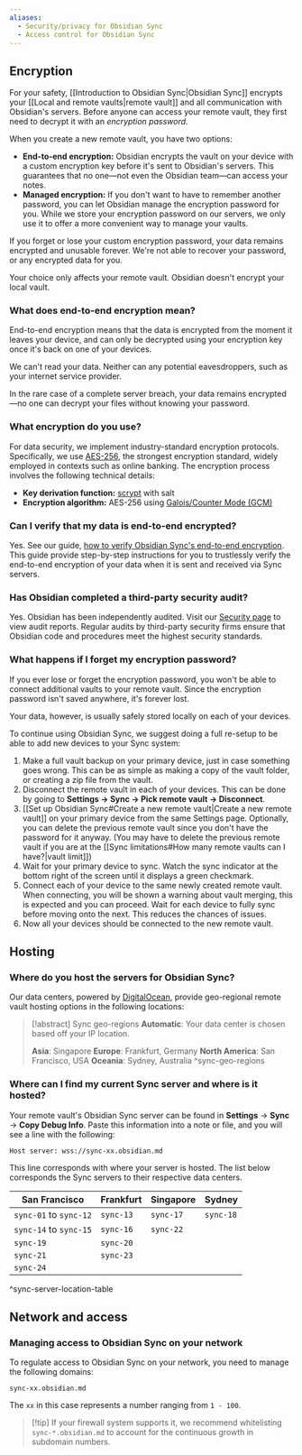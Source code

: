 ```yaml
---
aliases:
  - Security/privacy for Obsidian Sync
  - Access control for Obsidian Sync
---
```

## Encryption

For your safety, [[Introduction to Obsidian Sync|Obsidian Sync]] encrypts your [[Local and remote vaults|remote vault]] and all communication with Obsidian's servers. Before anyone can access your remote vault, they first need to decrypt it with an _encryption password_.

When you create a new remote vault, you have two options:

- **End-to-end encryption:** Obsidian encrypts the vault on your device with a custom encryption key before it's sent to Obsidian's servers. This guarantees that no one—not even the Obsidian team—can access your notes.
- **Managed encryption:** If you don't want to have to remember another password, you can let Obsidian manage the encryption password for you. While we store your encryption password on our servers, we only use it to offer a more convenient way to manage your vaults.

If you forget or lose your custom encryption password, your data remains encrypted and unusable forever. We're not able to recover your password, or any encrypted data for you.

Your choice only affects your remote vault. Obsidian doesn't encrypt your local vault.

### What does end-to-end encryption mean?

End-to-end encryption means that the data is encrypted from the moment it leaves your device, and can only be decrypted using your encryption key once it's back on one of your devices.

We can't read your data. Neither can any potential eavesdroppers, such as your internet service provider.

In the rare case of a complete server breach, your data remains encrypted—no one can decrypt your files without knowing your password.

### What encryption do you use?

For data security, we implement industry-standard encryption protocols. Specifically, we use [AES-256](https://www.nist.gov/publications/advanced-encryption-standard-aes-0), the strongest encryption standard, widely employed in contexts such as online banking. The encryption process involves the following technical details:

- **Key derivation function:** [scrypt](https://en.wikipedia.org/wiki/Scrypt) with salt
- **Encryption algorithm:** AES-256 using [Galois/Counter Mode (GCM)](https://en.wikipedia.org/wiki/Galois/Counter_Mode)

### Can I verify that my data is end-to-end encrypted?

Yes. See our guide, [how to verify Obsidian Sync's end-to-end encryption](https://obsidian.md/blog/verify-obsidian-sync-encryption/). This guide provide step-by-step instructions for you to trustlessly verify the end-to-end encryption of your data when it is sent and received via Sync servers.

### Has Obsidian completed a third-party security audit?

Yes. Obsidian has been independently audited. Visit our [Security page](https://obsidian.md/security) to view audit reports. Regular audits by third-party security firms ensure that Obsidian code and procedures meet the highest security standards.

### What happens if I forget my encryption password?

If you ever lose or forget the encryption password, you won't be able to connect additional vaults to your remote vault. Since the encryption password isn't saved anywhere, it's forever lost.

Your data, however, is usually safely stored locally on each of your devices.

To continue using Obsidian Sync, we suggest doing a full re-setup to be able to add new devices to your Sync system:

1. Make a full vault backup on your primary device, just in case something goes wrong. This can be as simple as making a copy of the vault folder, or creating a zip file from the vault.
2. Disconnect the remote vault in each of your devices. This can be done by going to **Settings → Sync → Pick remote vault → Disconnect**.
3. [[Set up Obsidian Sync#Create a new remote vault|Create a new remote vault]] on your primary device from the same Settings page. Optionally, you can delete the previous remote vault since you don't have the password for it anyway. (You may have to delete the previous remote vault if you are at the [[Sync limitations#How many remote vaults can I have?|vault limit]])
4. Wait for your primary device to sync. Watch the sync indicator at the bottom right of the screen until it displays a green checkmark.
5. Connect each of your device to the same newly created remote vault. When connecting, you will be shown a warning about vault merging, this is expected and you can proceed. Wait for each device to fully sync before moving onto the next. This reduces the chances of issues.
6. Now all your devices should be connected to the new remote vault.

## Hosting
### Where do you host the servers for Obsidian Sync?

Our data centers, powered by [DigitalOcean](https://www.digitalocean.com), provide geo-regional remote vault hosting options in the following locations:

> [!abstract] Sync geo-regions
> **Automatic**: Your data center is chosen based off your IP location.
> 
> **Asia**: Singapore
> **Europe**: Frankfurt, Germany
> **North America**: San Francisco, USA 
> **Oceania**: Sydney, Australia
^sync-geo-regions

### Where can I find my current Sync server and where is it hosted?

Your remote vault's Obsidian Sync server can be found in **Settings** → **Sync** → **Copy Debug Info**. Paste this information into a note or file, and you will see a line with the following:

`Host server: wss://sync-xx.obsidian.md`

This line corresponds with where your server is hosted. The list below corresponds the Sync servers to their respective data centers. 

| San Francisco          | Frankfurt | Singapore | Sydney    |
| ---------------------- | --------- | --------- | --------- |
| `sync-01` to `sync-12` | `sync-13` | `sync-17` | `sync-18` |
| `sync-14` to `sync-15` | `sync-16` | `sync-22` |           |
| `sync-19`              | `sync-20` |           |           |
| `sync-21`              | `sync-23` |           |           |
| `sync-24`              |           |           |           |
^sync-server-location-table
## Network and access

### Managing access to Obsidian Sync on your network

To regulate access to Obsidian Sync on your network, you need to manage the following domains:

`sync-xx.obsidian.md`

The `xx` in this case represents a number ranging from `1 - 100`.

> [!tip] If your firewall system supports it, we recommend whitelisting `sync-*.obsidian.md` to account for the continuous growth in subdomain numbers.
